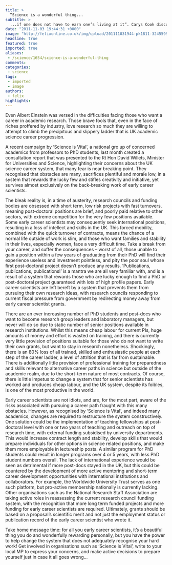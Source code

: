 ```yaml
---
title: >
  “Science is a wonderful thing...
subtitle: >
  ...if one does not have to earn one’s living at it”. Carys Cook discusses some of the difficulties facing early career scientists
date: "2011-11-03 19:44:31 +0000"
image: "http://felixonline.co.uk/img/upload/201111031944-pk1811-3245599.jpg"
headline: true
featured: true
imported: true
aliases:
 - /science/1654/science-is-a-wonderful-thing
comments:
categories:
 - science
tags:
 - imported
 - image
authors:
 - felix
highlights:
---
```


Even Albert Einstein was versed in the difficulties facing those who want a career in academic research. Those brave fools that, even in the face of riches proffered by industry, love research so much they are willing to attempt to climb the precipitous and slippery ladder that is UK academic science career progression.

A recent campaign by ‘Science is Vital’, a national gro up of concerned academics from professors to PhD students, last month created a consultation report that was presented to the Rt Hon David Willets, Minister for Universities and Science, highlighting their concerns about the UK science career system, that many fear is near breaking point. They recognised that obstacles are many, sacrifices plentiful and morale low, in a system that rewards the lucky few and stifles creativity and initiative, yet survives almost exclusively on the back-breaking work of early career scientists.

The bleak reality is, in a time of austerity, research councils and funding bodies are obsessed with short term, low risk projects with fast turnovers, meaning post-doctoral positions are brief, and poorly paid relative to other sectors, with extreme competition for the very few positions available. Some early career scientists may consequently seek international positions, resulting in a loss of intellect and skills in the UK. This forced mobility, combined with the quick turnover of contracts, means the chance of a normal life outside of work is slim, and those who want families and stability in their lives, especially women, face a very difficult time. Take a break from your career, and suffer the consequences – worst of all, those unable to gain a position within a few years of graduating from their PhD will find their experience useless and investment pointless, and pity the poor soul whose first post-doctoral project doesn’t produce any results. ‘Publications, publications, publications!’ is a mantra we are all very familiar with, and is a result of a system that rewards those who are lucky enough to find a PhD or post-doctoral project guaranteed with lots of high profile papers. Early career scientists are left bereft by a system that prevents them from pursuing their own research ideas, with research councils responding to current fiscal pressure from government by redirecting money away from early career scientist grants.

There are an ever increasing number of PhD students and post-docs who want to become research group leaders and laboratory managers, but never will do so due to static number of senior positions available in research institutions. Whilst this means cheap labour for current PIs, huge amounts of money and effort is wasted on training, and there is currently very little provision of positions suitable for those who do not want to write their own grants, but want to stay in research nonetheless. Shockingly, there is an 80% loss of all trained, skilled and enthusiastic people at each step of the career ladder, a level of attrition that is far from sustainable. There is additionally little provision of professional training for preparedness and skills relevant to alternative career paths in science but outside of the academic realm, due to the short-term nature of most contracts. Of course, there is little impetus to change a system that for senior scientists has worked and produces cheap labour, and the UK system, despite its foibles, is one of the most productive in the world.

Early career scientists are not idiots, and are, for the most part, aware of the risks associated with pursuing a career path fraught with this many obstacles. However, as recognised by ‘Science is Vital’, and indeed many academics, changes are required to restructure the system constructively. One solution could be the implementation of teaching fellowships at post-doctoral level with one or two years of teaching and outreach on top of research time, with external funding subsidised by university departments. This would increase contract length and stability, develop skills that would prepare individuals for other options in science related positions, and make them more employable in lectureship posts. A similar program for PhD students could result in longer programs over 4 or 5 years, with less PhD student numbers overall. The lack of international experience would be seen as detrimental if more post-docs stayed in the UK, but this could be countered by the development of more active mentoring and short-term career development opportunities with international institutions and collaborators. For example, the Worldwide University Trust serves as one such platform, but pro-active membership nationally is currently lacking. Other organisations such as the National Research Staff Association are taking active roles in reassessing the current research council funding system, with the recognition that more long term funded projects and more funding for early career scientists are required. Ultimately, grants should be based on a proposal’s scientific merit and not just the employment status or publication record of the early career scientist who wrote it.

Take home message time: for all you early career scientists, it’s a beautiful thing you do and wonderfully rewarding personally, but you have the power to help change the system that does not adequately recognise your hard work! Get involved in organisations such as ‘Science is Vital’, write to your local MP to express your concerns, and make active decisions to prepare yourself just in case it all goes wrong…
